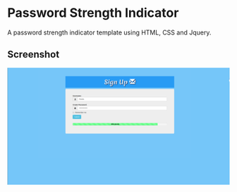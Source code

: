 # Password Strength Indicator
A password strength indicator template using HTML, CSS and Jquery.
## Screenshot
![Screenshot](./ss.png)

